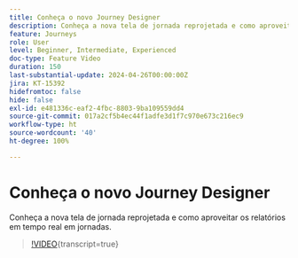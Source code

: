 ```yaml
---
title: Conheça o novo Journey Designer
description: Conheça a nova tela de jornada reprojetada e como aproveitar os relatórios em tempo real em jornadas.
feature: Journeys
role: User
level: Beginner, Intermediate, Experienced
doc-type: Feature Video
duration: 150
last-substantial-update: 2024-04-26T00:00:00Z
jira: KT-15392
hidefromtoc: false
hide: false
exl-id: e481336c-eaf2-4fbc-8803-9ba109559dd4
source-git-commit: 017a2cf5b4ec44f1adfe3d1f7c970e673c216ec9
workflow-type: ht
source-wordcount: '40'
ht-degree: 100%

---
```


# Conheça o novo Journey Designer

Conheça a nova tela de jornada reprojetada e como aproveitar os relatórios em tempo real em jornadas.

>[!VIDEO](https://video.tv.adobe.com/v/3428767/?learn=on){transcript=true}
